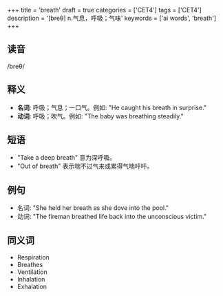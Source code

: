 +++
title = 'breath'
draft = true
categories = ['CET4']
tags = ['CET4']
description = '[breθ] n.气息，呼吸；气味'
keywords = ['ai words', 'breath']
+++

## 读音
/breθ/

## 释义
- **名词**: 呼吸；气息；一口气。例如: "He caught his breath in surprise."
- **动词**: 呼吸；吹气。例如: "The baby was breathing steadily."

## 短语
- "Take a deep breath" 意为深呼吸。
- "Out of breath" 表示喘不过气来或累得气喘吁吁。

## 例句
- 名词: "She held her breath as she dove into the pool."
- 动词: "The fireman breathed life back into the unconscious victim."

## 同义词
- Respiration
- Breathes
- Ventilation
- Inhalation
- Exhalation
